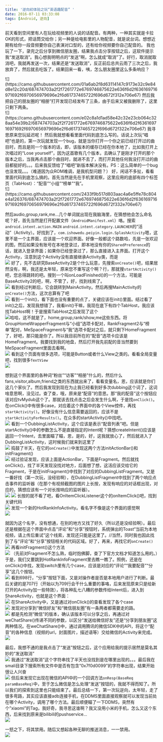 ```yaml
---
title: '逆向初体验之玩“英语趣配音” '
date: 2016-07-11 03:33:08
tags: [Android, 逆向]
---
```


<p>前天看到空间里有人在玩给视频里的人说的话配音。有两种，一种其实就是卡拉OK的形式，把话筒交给你；另一种是给电影里的人物配音，就是说台词。想想近期有给你一段音频要你自己表演对口型的，还有给你视频要你自己配音的。 我也玩了一下，录完之后分享到微信朋友圈，结果我点击分享按钮之后，这软件提示我“发送取消”。我心想我明明点的“发送”啊，怎么就成“取消”了。好行，取消就取消吧，我就再发送一次，结果还是“发送取消”，反正前后总共云雨了三次之后，我放弃了，然后就去吃饭了。结果回来一看，咦，怎么朋友圈里这么多条响应？</p>
![](https://camo.githubusercontent.com/01a6ab2f8d63114147c9173e32c9e84d8e12c20d/687474703a2f2f7261772e6769746875622e636f6d2f636169716971692f6970656979696e2f6d61737465722f696d672f312e706e67)
然后我把自己的朋友圈的“相册”打开发现已经发布了三条，由于后来又被我删除了，这里只剩下两条。</br>
![](https://camo.githubusercontent.com/e02c8a1d1ad58e42c32e23cb064c328aa54e39b2/687474703a2f2f7261772e6769746875622e636f6d2f636169716971692f6970656979696e2f6d61737465722f696d672f322e706e67)
我寻思原来您玩延迟呢！ 然后我就想看看里面代码到底怎么写的。话说上次玩“唱吧”也是的，第一次玩就发现一个bug，就是当你打开一个你之前已经打开过的曲目时，而且是同一个版本的话，即，该版本的缓存已经在你本地了，比如我打开上次唱过的“Lose yourself”，因为这首歌有几个版本，去确认了是刚才打开的那个版本之后，当我再点击那个曲目时，就进不去了，而打开其他任何我没打开过的曲目都挺好的。。。后来我反馈给了“唱吧”新版本解决没有。PS：这么简单的一个bug也没发现。。。（难道因为众ROM难调，是我机型问题？） 好，闲话不多扯，看看里面代码到底怎么搞的。首先当然是先在手机里观察，这里应用的底部有四个标签页（TabHost）：“配音”“小组”“榜单”“我”。</br>
![](https://camo.githubusercontent.com/2433f9b517d803aac4a6e5ffe78c804e4a126376/687474703a2f2f7261772e6769746875622e636f6d2f636169716971692f6970656979696e2f6d61737465722f696d672f332e706e67)

然后audio,group,rank,me…几个单词就出现在我脑海里，在猜想他会怎么命名呢？好，首先当然是打开配置文件（`AndroidManifest.xml`）咯。搜索`android.intent.action.MAIN` `android.intent.category.LAUNCHER`的“活动”（Activity）。好找到了，`com.ishowedu.peiyin.login.SplashActivity`嗯，这里不是一个主界面，应该是一个欢迎界面。好像一般都这个路数哈，先是一张欢迎的图，然后如果没有账号在本地登录过，即本地没有你的`SharedPreference`的话，就进入登录界面；如果你已经登录过了，那么直接进入主界面。打开这个Activity，注意到这个Activity没有直接继承Activity类，而是</br>
![](https://camo.githubusercontent.com/20a1d5057e95c22f87ae4aafe0e1a3defc773078/687474703a2f2f7261772e6769746875622e636f6d2f636169716971692f6970656979696e2f6d61737465722f696d672f342e706e67)
好了，先不去研究BaseActivity2是个什么玩意，先搜索`onCreate()`吧，结果居然没有，啊，我还是太年轻，原来您不重写这个啊？行，那就搜`startActivity()`吧，您总得跳转的吧。搜到一个叫onLoadFinished()的一个方法，可能是BaseActivity2的吧，啊，不管了，好，找到线索了。</br>
![](https://camo.githubusercontent.com/f4a40381f6652fe988a36f5be7c0087d5bc30aea/687474703a2f2f7261772e6769746875622e636f6d2f636169716971692f6970656979696e2f6d61737465722f696d672f352e706e67)
看到经过判断后，它会跳转到MainActivity。然后再搜MainActivity的`onCreate()`方法，这次总算有了吧</br>
![](https://camo.githubusercontent.com/2ba346a1bc60eee7afc105f5828bfa3633c53546/687474703a2f2f7261772e6769746875622e636f6d2f636169716971692f6970656979696e2f6d61737465722f696d672f362e706e67)
看到一个init()，看下面也没有重要的点了，关键应该在init()里面。结过看了init()之后，发现我想错了，我看init()干嘛，我现在底下有四个TabHost，我应该找TabHost啊！于是搜索TabHost之后发现了这个</br>
![](https://camo.githubusercontent.com/668f24fe8c62f7cf869112f7453a9b899c0c9e9e/687474703a2f2f7261772e6769746875622e636f6d2f636169716971692f6970656979696e2f6d61737465722f696d672f372e706e67)哈哈，这不就是了，home,group,rank/show,me这些东西。将GroupHomeWrapperFragment与“小组”选项卡配对，RankFragment2与“榜单”配对，MeSpaceFragment与“我”选项卡配对之后，就只剩下HomeFragment了，好吧，那只能是你了。所以我目前所在的“配音”选项卡应该是HomeFragment。我要找到我的地盘，然后打开我先前配的音当然要到MeSpaceFragment里面去看啊。</br>
![](https://camo.githubusercontent.com/ff8f60d10de897069fe4e75ca6166093a4a0a8bc/687474703a2f2f7261772e6769746875622e636f6d2f636169716971692f6970656979696e2f6d61737465722f696d672f382e706e67)
看到这个页面有很多选项，可能是Button或者什么View之类的。看看全局变量吧，找到很多`TextView`</br>
![](https://camo.githubusercontent.com/bb6643157036f2adfb4630bf8a52298ce0ddf459/687474703a2f2f7261772e6769746875622e636f6d2f636169716971692f6970656979696e2f6d61737465722f696d672f392e706e67)

想到这个界面里的各种词“粉丝”“访客”“相册”什么的，然后什么fans,visitor,album,friend之类的东西就出来了，看看变量名，恩，应该就是你们这几个家伙了。然后我发现到现在为止我已经看到好多次dubbing这个词了，这词啥意思啊，没见过。查了查，哦，原来是“配音”的意思。那“我的配音”这个按钮应该对应tvMydub这个了。那就该去找点击之后会发生什么啊，于是找`onClick()`。在onClick()中有很多case，对应着这个界面中的各个View控件，再找`startActivity()`。好像没有什么信息需要返回的，应该不是`startActivityForResults()`。在众多的startActivity()中找吧。</br>
![](https://camo.githubusercontent.com/7214aab6301502096e20c19333fb60378a8a1462/687474703a2f2f7261772e6769746875622e636f6d2f636169716971692f6970656979696e2f6d61737465722f696d672f31302e706e67)
看到一个DubbingListActivity，这个应该是表示“配音列表”吧。但是startActivity()中的参数怎么不是直接指定的Intent呢？猜想createIntent()应该是返回一个Intent，去里面瞄了瞄，恩，是的，好，这我就放心了，然后就进入了DubbingListActivity，这时候我们就来到这里了</br>
![](https://camo.githubusercontent.com/b91f4b759cc3e754895c21ace1a0ff633a15bcb9/687474703a2f2f7261772e6769746875622e636f6d2f636169716971692f6970656979696e2f6d61737465722f696d672f31312e706e67)
捣鼓了半天，在它的`onCreate()`中发现这两个方法initActionBar()和initFragment()</br>
![](https://camo.githubusercontent.com/a2684b4ee7a2ecf6d92258c4608431dfa1581cfb/687474703a2f2f7261772e6769746875622e636f6d2f636169716971692f6970656979696e2f6d61737465722f696d672f31322e706e67)
经过验证发现，应该上面是ActionBar，下面是Fragment。然后就找onClick()，找了半天发现没找对地方，后面想了想，这活应该交给它的Fragment，于是在initFragment()中找到了对应的DubbingListFragment。又是一番好找（第一次玩，没经验啊），在DubbingListFragment中找到了两个响应点击事件的监听器（在那个有视频截图的图片上长按，发现有响应的对话框出现，对应的，猜想应该有一个对长按响应的监听器）。</br>
![](https://camo.githubusercontent.com/1e1aa5fccc5e5d49f2b1b6ba47d9e2af35e02a24/687474703a2f2f7261772e6769746875622e636f6d2f636169716971692f6970656979696e2f6d61737465722f696d672f31332d312e706e67)
![](https://camo.githubusercontent.com/228e02d32f560956c63b5029cb4b78239d95643a/687474703a2f2f7261772e6769746875622e636f6d2f636169716971692f6970656979696e2f6d61737465722f696d672f31332d322e706e67)
长按的就不看了吧，看OnItemClickListener这个的onItemClick()吧，找到关键代码</br>
![](https://camo.githubusercontent.com/7b25d165c8cd61b91024619d8639ec22480d6324/687474703a2f2f7261772e6769746875622e636f6d2f636169716971692f6970656979696e2f6d61737465722f696d672f31342e706e67)
发现一个新的HotRankInfoActivity。看名字不像是这个界面的感觉啊</br>
![](https://camo.githubusercontent.com/c005c191f25bc18173f701aad8c7d2afbfe17dcf/687474703a2f2f7261772e6769746875622e636f6d2f636169716971692f6970656979696e2f6d61737465722f696d672f31352e706e67)

就因为这个名字，没有想通，在别的地方又找了好久（所以还是没经验啊）。最后还是根据在这个界面中点击“评论”和“分享”按钮时，系统弹出的Toast“当前为本地视频，请上传后重试”这个线索，发现还只能是这里了。//当然，同时我也因此找到了与“评论”和“分享”按钮相关的代码区域。好了，再来，再找它的`onCreate()`</br>
![](https://camo.githubusercontent.com/0e98dbad91182efb701ef648c5b558b6152538b7/687474703a2f2f7261772e6769746875622e636f6d2f636169716971692f6970656979696e2f6d61737465722f696d672f31362e706e67)
再看initFragment()这个方法</br>
![](https://camo.githubusercontent.com/9f7831d79a95ba8ab15cdd851384858539bbc0db/687474703a2f2f7261772e6769746875622e636f6d2f636169716971692f6970656979696e2f6d61737465722f696d672f31372e706e67)
（先前对Fragment不怎么熟，临时抱佛脚，查了下官方文档才知道怎么用的。）于是，我们又要跳到HotRankInfoFragment里去瞧一瞧了。照例，还是在onClick()中找，发现switch里有几个case，应该是对应的“评论”“我要配音”“分享”这几个按钮。</br>
![](https://camo.githubusercontent.com/4fa086b00c02369debd02b21222ec7866fd1a59b/687474703a2f2f7261772e6769746875622e636f6d2f636169716971692f6970656979696e2f6d61737465722f696d672f31382e706e67)
看到698行，“分享”按钮下面，又是对操作者是否是本地用户进行了判断。最后关键的是707行（开始以为709行会干什么重要的事咯，后来发现原来只是给新打开的Activity加一些特效），将各种乱七八糟的参数传给Intent后，进入到ShareActivity，也就是这个界面：</br>
![](https://camo.githubusercontent.com/5a0f9bbcaaec30dc2f5312df304a8f31dc29e1ee/687474703a2f2f7261772e6769746875622e636f6d2f636169716971692f6970656979696e2f6d61737465722f696d672f31392e706e67)
在ShareActivity中，又是通过对onClick()的查看发现了各个case</br>
![](https://camo.githubusercontent.com/ed9649bc41f85ae35929f9844fced9a577ef1597/687474703a2f2f7261772e6769746875622e636f6d2f636169716971692f6970656979696e2f6d61737465722f696d672f32302e706e67)
发现对分享到“微信好友”和“微信朋友圈”有一条两者都需要走的路。</br>
![](https://camo.githubusercontent.com/c5b81ea27227bd7e1f434ebf193586c1033ca1df/687474703a2f2f7261772e6769746875622e636f6d2f636169716971692f6970656979696e2f6d61737465722f696d672f32312e706e67)
都是先检测“微信”的版本，确认该版本可以分享之后，再通过对weChatShare()传递不同的参数，以区分“发送给微信好友”还是“分享到朋友圈”这两种情况。在weChatShare()中，通过调用腾讯的微信SDK中的API，将这个“配音”的各种信息（视频的url，封面图片，描述语等）交给微信的Activity来完成。</br>
![](https://camo.githubusercontent.com/396b06dd4f43560487cd4ff26d15102200c36f11/687474703a2f2f7261772e6769746875622e636f6d2f636169716971692f6970656979696e2f6d61737465722f696d672f32322e706e67)

最后，我想不通的是我点击了“发送”按钮之后，这个应用给我的提示居然是莫名其妙的“发送取消”</br>
![](https://camo.githubusercontent.com/b8f72218bf0d488c368135c795b6971c41391c6c/687474703a2f2f7261772e6769746875622e636f6d2f636169716971692f6970656979696e2f6d61737465722f696d672f32332e706e67)
我通过“发送取消”这个字符串找了半天也没找到是在哪里出现的。。。最后我在smali目录下搜索所有文件中是否有包含“0x7f0d0099”的字符串出现，结果开始很让人兴奋</br>
![](https://camo.githubusercontent.com/9f128897074853be5d0f44412f114b4e1e85e5f6/687474703a2f2f7261772e6769746875622e636f6d2f636169716971692f6970656979696e2f6d61737465722f696d672f32342e706e67)
但后来发现它出现在微信的API中的一个回调方法`onResp(BaseReq paramBaseReq)`中，至于怎么微信是怎么处理“发送”按钮的，我就不得而知了。所以我们的探索到这里也只能结束了。最后总结一下，第一次玩逆向，太年轻，走了很多弯路，其实应该直接adb连接手机，在DDMS里面直接观察就可以发现当前处在哪个Activity，调用了哪个方法。最后顺便瞄了一下DDMS，突然有个”xiaomi”的Tag，我好奇，我寻思这谁啊？我又没用小米的手机，怎么又这个东西，后来找到原来是bilibili的pushservice…</br>
![](https://camo.githubusercontent.com/8e3df82576d5fab1c7d75d4ee3c9313fd4a72644/687474703a2f2f7261772e6769746875622e636f6d2f636169716971692f6970656979696e2f6d61737465722f696d672f32352e706e67)

一怒之下，将其禁用。随后又想起各种无聊的推送消息，一一禁用。</br>
![](https://camo.githubusercontent.com/b74cac43c7fffc7d66cd2ebaa30179c0dcbdb689/687474703a2f2f7261772e6769746875622e636f6d2f636169716971692f6970656979696e2f6d61737465722f696d672f32362e706e67)